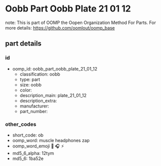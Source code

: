 # Oobb Part Oobb Plate 21 01 12  

note: This is part of OOMP the Oopen Organization Method For Parts. For more details: https://github.com/oomlout/oomp_base

##  part details





### id
* oomp_id: oobb_part_oobb_plate_21_01_12
  * classification: oobb
  * type: part
  * size: oobb
  * color: 
  * description_main: plate_21_01_12
  * description_extra: 
  * manufacturer: 
  * part_number: 

### other_codes
* short_code: ob
* oomp_word: muscle headphones zap
* oomp_word_emoji :muscle: :headphones: :zap:
* md5_6_alpha: 12tym
* md5_6: 1ba52e